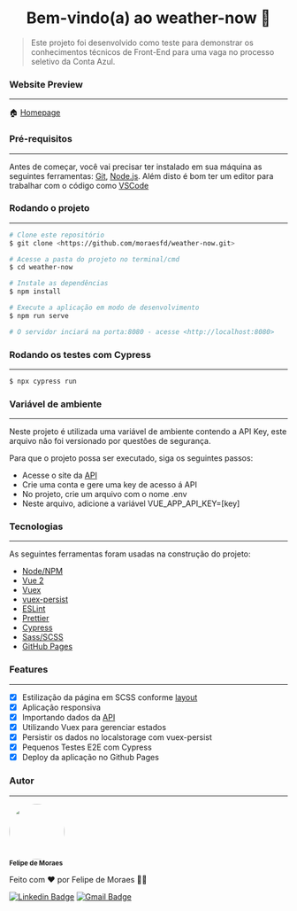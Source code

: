 <h1 align="center">Bem-vindo(a) ao weather-now 👋</h1>

> Este projeto foi desenvolvido como teste para demonstrar os conhecimentos técnicos de Front-End para uma vaga no processo seletivo da Conta Azul.

### Website Preview

---

🏠 [Homepage](https://moraesfd.github.io/maganets-wishlist/)

### Pré-requisitos

---

Antes de começar, você vai precisar ter instalado em sua máquina as seguintes ferramentas:
[Git](https://git-scm.com), [Node.js](https://nodejs.org/en/).
Além disto é bom ter um editor para trabalhar com o código como [VSCode](https://code.visualstudio.com/)

### Rodando o projeto

---

```bash
# Clone este repositório
$ git clone <https://github.com/moraesfd/weather-now.git>

# Acesse a pasta do projeto no terminal/cmd
$ cd weather-now

# Instale as dependências
$ npm install

# Execute a aplicação em modo de desenvolvimento
$ npm run serve

# O servidor inciará na porta:8080 - acesse <http://localhost:8080>
```

### Rodando os testes com Cypress

---

```sh
$ npx cypress run
```

### Variável de ambiente

---

Neste projeto é utilizada uma variável de ambiente contendo a API Key, este arquivo não foi versionado por questões de segurança.

Para que o projeto possa ser executado, siga os seguintes passos:

- Acesse o site da [API](https://openweathermap.org/)
- Crie uma conta e gere uma key de acesso á API
- No projeto, crie um arquivo com o nome .env
- Neste arquivo, adicione a variável VUE_APP_API_KEY=[key]

### Tecnologias

---

As seguintes ferramentas foram usadas na construção do projeto:

- [Node/NPM](https://nodejs.org/en/)
- [Vue 2](https://br.vuejs.org/)
- [Vuex](https://vuex.vuejs.org/)
- [vuex-persist](https://github.com/championswimmer/vuex-persist)
- [ESLint](https://eslint.org/)
- [Prettier](https://prettier.io/)
- [Cypress](https://www.cypress.io/)
- [Sass/SCSS](https://sass-lang.com/)
- [GitHub Pages](https://pages.github.com/)

### Features

---

- [x] Estilização da página em SCSS conforme [layout](https://marvelapp.com/prototype/13gd240g/screen/55669566?sign_up_origin=player)
- [x] Aplicação responsiva
- [x] Importando dados da [API](https://openweathermap.org/)
- [x] Utilizando Vuex para gerenciar estados
- [x] Persistir os dados no localstorage com vuex-persist
- [x] Pequenos Testes E2E com Cypress
- [x] Deploy da aplicação no Github Pages

### Autor

---

<img style="border-radius: 50%;" src="https://avatars.githubusercontent.com/u/22510170?v=4" width="100px;" alt=""/>
 <br />
 <sub><b>Felipe de Moraes</b></sub>

Feito com ❤️ por Felipe de Moraes 👋🏽

[![Linkedin Badge](https://img.shields.io/badge/-Felipe-blue?style=flat-square&logo=Linkedin&logoColor=white&link=https://www.linkedin.com/in/felipe-de-moraes/)](https://www.linkedin.com/in/felipe-de-moraes/)
[![Gmail Badge](https://img.shields.io/badge/-moraesfd@gmail.com-c14438?style=flat-square&logo=Gmail&logoColor=white&link=mailto:moraesfd@gmail.com)](mailto:moraesfd@gmail.com)
